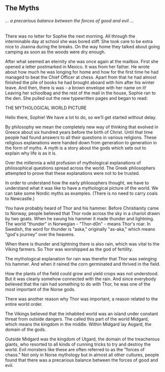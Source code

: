 ## The Myths

###### ... a precarious balance between the forces of good and evil ...

There was no letter for Sophie the next morning. All through the interminable day at school she was bored stiff. She took care to be extra nice to Joanna during the breaks. On the way home they talked about going camping as soon as the woods were dry enough.

After what seemed an eternity she was once again at the mailbox. First she opened a letter postmarked in Mexico. It was from her father. He wrote about how much he was longing for home and how for the first time he had managed to beat the Chief Officer at chess. Apart from that he had almost finished the pile of books he had brought aboard with him after his winter leave. And then, there is was - a brown envelope with her name on it! Leaving her schoolbag and the rest of the mail in the house, Sophie ran to the den. She pulled out the new typewritten pages and began to read:

THE MYTHOLOGICAL WORLD PICTURE

Hello there, Sophie! We have a lot to do, so we'll get started without delay.

By philosophy we mean the completely new way of thinking that evolved in Greece about six hundred years before the birth of Christ. Until that time people had found answers to all their questions in various religions. These religious explanations were handed down from generation to generation in the form of myths. A myth is a story about the gods which sets out to explain why life is as it is.

Over the millennia a wild profusion of mythological explanations of philosophical questions spread across the world. The Greek philosophers attempted to prove that these explanations were not to be trusted.

In order to understand how the early philosophers thought, we have to understand what it was like to have a mythological picture of the world. We can take some Nordic myths as examples. \(There is no need to carry coals to Newcastle.\)

You have probably heard of Thor and his hammer. Before Christianity came to Norway, people believed that Thor rode across the sky in a chariot drawn by two goats. When he swung his hammer it made thunder and lightning. The world "thunder" in Norwegian - "Thor-d0n" - means Thor's roar. In Swedish, the word for thunder is "aska," originally "as-aka," which means "god's journey" over the heavens.

When there is thunder and lightning there is also rain, which was vital to the Viking farmers. So Thor was worshipped as the god of fertility.

The mythological explanation for rain was therefor that Thor was swinging his hammer. And when it rained the corn germinated and thrived in the field.

How the plants of the field could grow and yield crops was not understood. But it was clearly somehow connected with the rain. And since everybody believed that the rain had something to do with Thor, he was one of the most important of the Norse gods.

There was another reason why Thor was important, a reason related to the entire world order.

The Vikings believed that the inhabited world was an island under constant threat from outside dangers. The called this part of the world Midgard, which means the kingdom in the middle. Within Midgard lay Asgard, the domain of the gods.

Outside Midgard was the kingdom of Utgard, the domain of the treacherous giants, who resorted to all kinds of cunning tricks to try and destroy the world. Evil monsters like these are often referred to as the "forces of chaos." Not only in Norse mythology but in almost all other cultures, people found that there was a precarious balance between the forces of good and evil.





































